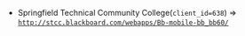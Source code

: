  - Springfield Technical Community College(`client_id=638`) => [`http://stcc.blackboard.com/webapps/Bb-mobile-bb_bb60/`](http://stcc.blackboard.com/webapps/Bb-mobile-bb_bb60/)
